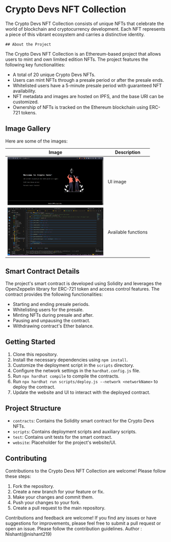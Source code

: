 # Crypto Devs NFT Collection

The Crypto Devs NFT Collection consists of unique NFTs that celebrate the world of blockchain and cryptocurrency development. Each NFT represents a piece of this vibrant ecosystem and carries a distinctive identity.
```
## About the Project
```
The Crypto Devs NFT Collection is an Ethereum-based project that allows users to mint and own limited edition NFTs. The project features the following key functionalities:

- A total of 20 unique Crypto Devs NFTs.
- Users can mint NFTs through a presale period or after the presale ends.
- Whitelisted users have a 5-minute presale period with guaranteed NFT availability.
- NFT metadata and images are hosted on IPFS, and the base URI can be customized.
- Ownership of NFTs is tracked on the Ethereum blockchain using ERC-721 tokens.

## Image Gallery
Here are some of the images:

| Image | Description |
|-------|-------------|
| <img src="https://github.com/nishant219/NFT_Collection/blob/bed5c0d4b8acf4eb797e2eac8fada1cc219fb021/my-app/public/cryptodevs/Screenshot%202023-08-16%20140824.png" alt="Image 1" height="150" width="300" /> | UI image |
| <img src="https://github.com/nishant219/NFT_Collection/blob/main/my-app/public/cryptodevs/code-CryptoDev.png" alt="Image 2" height="150" width="300" /> | Available functions |


## Smart Contract Details

The project's smart contract is developed using Solidity and leverages the OpenZeppelin library for ERC-721 token and access control features. The contract provides the following functionalities:

- Starting and ending presale periods.
- Whitelisting users for the presale.
- Minting NFTs during presale and after.
- Pausing and unpausing the contract.
- Withdrawing contract's Ether balance.

## Getting Started

1. Clone this repository.
2. Install the necessary dependencies using `npm install`.
3. Customize the deployment script in the `scripts` directory.
4. Configure the network settings in the `hardhat.config.js` file.
5. Run `npx hardhat compile` to compile the contracts.
6. Run `npx hardhat run scripts/deploy.js --network <networkName>` to deploy the contract.
7. Update the website and UI to interact with the deployed contract.

## Project Structure

- `contracts`: Contains the Solidity smart contract for the Crypto Devs NFTs.
- `scripts`: Contains deployment scripts and auxiliary scripts.
- `test`: Contains unit tests for the smart contract.
- `website`: Placeholder for the project's website/UI.

## Contributing

Contributions to the Crypto Devs NFT Collection are welcome! Please follow these steps:

1. Fork the repository.
2. Create a new branch for your feature or fix.
3. Make your changes and commit them.
4. Push your changes to your fork.
5. Create a pull request to the main repository.

Contributions and feedback are welcome! If you find any issues or have suggestions for improvements, please feel free to submit a pull request or open an issue. Please follow the contribution guidelines.
Author : Nishant(@nishant219)
